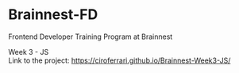 # Brainnest-FD
Frontend Developer Training Program at Brainnest

Week 3 - JS <br/>
Link to the project: https://ciroferrari.github.io/Brainnest-Week3-JS/

